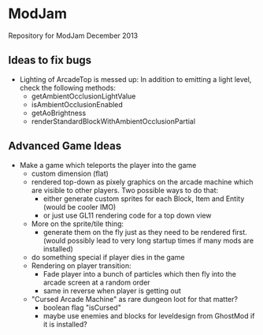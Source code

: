 # ModJam


Repository for ModJam December 2013

## Ideas to fix bugs
- Lighting of ArcadeTop is messed up:
  In addition to emitting a light level, check the following methods:
  - getAmbientOcclusionLightValue
  - isAmbientOcclusionEnabled
  - getAoBrightness
  - renderStandardBlockWithAmbientOcclusionPartial



## Advanced Game Ideas
- Make a game which teleports the player into the game
  - custom dimension (flat)
  - rendered top-down as pixely graphics on the arcade machine
    which are visible to other players.
    Two possible ways to do that:
    - either generate custom sprites for each Block, Item and Entity
      (would be cooler IMO)
    - or just use GL11 rendering code for a top down view
  - More on the sprite/tile thing:
    - generate them on the fly just as they need to be rendered first.
      (would possibly lead to very long startup times if many mods are installed)
  - do something special if player dies in the game
  - Rendering on player transition:
    - Fade player into a bunch of particles which then
      fly into the arcade screen at a random order
    - same in reverse when player is getting out
  - "Cursed Arcade Machine" as rare dungeon loot for that matter?
    - boolean flag "isCursed"
    - maybe use enemies and blocks for leveldesign from GhostMod if it is installed?
